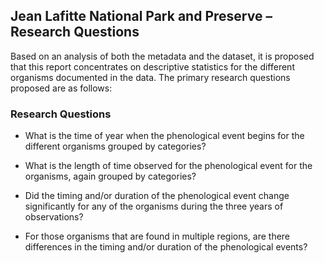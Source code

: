 ## Jean Lafitte National Park and Preserve – Research Questions

Based on an analysis of both the metadata and the dataset, it is proposed that this report concentrates on descriptive statistics for the different organisms documented in the data.  The primary research questions proposed are as follows:

### Research Questions

* What is the time of year when the phenological event begins for the different organisms grouped by categories?

* What is the length of time observed for the phenological event for the organisms, again grouped by categories?

* Did the timing and/or duration of the phenological event change significantly for any of the organisms during the three years of observations?

* For those organisms that are found in multiple regions, are there differences in the timing and/or duration of the phenological events?
